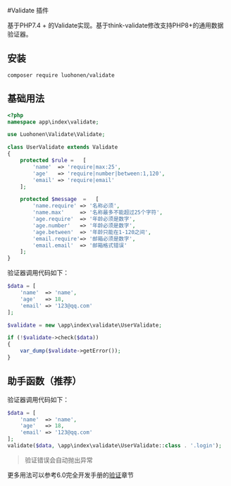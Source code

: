 #Validate 插件

基于PHP7.4 + 的Validate实现。基于think-validate修改支持PHP8+的通用数据验证器。

## 安装

```shell
composer require luohonen/validate
```

## 基础用法

~~~php
<?php
namespace app\index\validate;

use Luohonen\Validate\Validate;

class UserValidate extends Validate
{
    protected $rule =   [
        'name'  => 'require|max:25',
        'age'   => 'require|number|between:1,120',
        'email' => 'require|email'
    ];

    protected $message  =   [
        'name.require' => '名称必须',
        'name.max'     => '名称最多不能超过25个字符',
        'age.require'  => '年龄必须是数字',
        'age.number'   => '年龄必须是数字',
        'age.between'  => '年龄只能在1-120之间',
        'email.require'=> '邮箱必须是数字',
        'email.email'  => '邮箱格式错误'
    ];
}
~~~

验证器调用代码如下：
~~~php
$data = [
    'name'  => 'name',
    'age'   => 18,
    'email' => '123@qq.com'
];

$validate = new \app\index\validate\UserValidate;

if (!$validate->check($data)) 
{
    var_dump($validate->getError());
}
~~~

## 助手函数（推荐）

验证器调用代码如下：
```php
$data = [
    'name'  => 'name',
    'age'   => 18,
    'email' => '123@qq.com'
];
validate($data, \app\index\validate\UserValidate::class . '.login');
```
> 验证错误会自动抛出异常

更多用法可以参考6.0完全开发手册的[验证](https://www.kancloud.cn/manual/thinkphp6_0/1037623)章节

